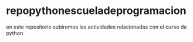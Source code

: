# repopythonescueladeprogramacion
en este repositorio subiremos las actividades relacionadas con el curso de python
